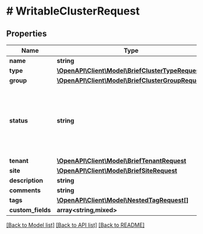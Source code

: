 # # WritableClusterRequest

## Properties

Name | Type | Description | Notes
------------ | ------------- | ------------- | -------------
**name** | **string** |  |
**type** | [**\OpenAPI\Client\Model\BriefClusterTypeRequest**](BriefClusterTypeRequest.md) |  |
**group** | [**\OpenAPI\Client\Model\BriefClusterGroupRequest**](BriefClusterGroupRequest.md) |  | [optional]
**status** | **string** | * &#x60;planned&#x60; - Planned * &#x60;staging&#x60; - Staging * &#x60;active&#x60; - Active * &#x60;decommissioning&#x60; - Decommissioning * &#x60;offline&#x60; - Offline | [optional]
**tenant** | [**\OpenAPI\Client\Model\BriefTenantRequest**](BriefTenantRequest.md) |  | [optional]
**site** | [**\OpenAPI\Client\Model\BriefSiteRequest**](BriefSiteRequest.md) |  | [optional]
**description** | **string** |  | [optional]
**comments** | **string** |  | [optional]
**tags** | [**\OpenAPI\Client\Model\NestedTagRequest[]**](NestedTagRequest.md) |  | [optional]
**custom_fields** | **array<string,mixed>** |  | [optional]

[[Back to Model list]](../../README.md#models) [[Back to API list]](../../README.md#endpoints) [[Back to README]](../../README.md)
